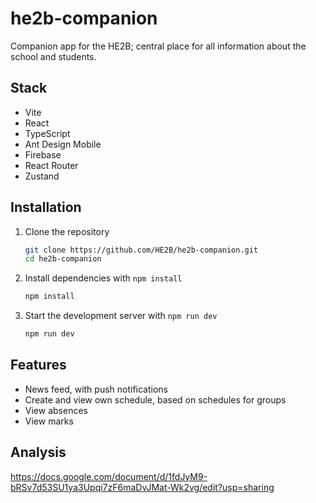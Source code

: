 # he2b-companion

Companion app for the HE2B; central place for all information about the school and students.

## Stack

- Vite
- React
- TypeScript
- Ant Design Mobile
- Firebase
- React Router
- Zustand

## Installation

1. Clone the repository

   ```bash
   git clone https://github.com/HE2B/he2b-companion.git
   cd he2b-companion
   ```

2. Install dependencies with `npm install`

   ```bash
   npm install
   ```

3. Start the development server with `npm run dev`

   ```bash
   npm run dev
   ```

## Features

- News feed, with push notifications
- Create and view own schedule, based on schedules for groups
- View absences
- View marks

## Analysis

<https://docs.google.com/document/d/1fdJyM9-bRSv7d53SU1ya3Upqi7zF6maDvJMat-Wk2vg/edit?usp=sharing>
